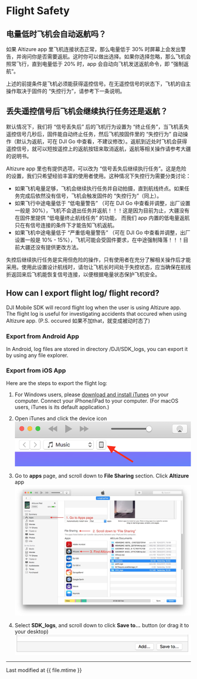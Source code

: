 # Flight Safety

## 电量低时飞机会自动返航吗？

如果 Altizure app 里飞机连接状态正常，那么电量低于 30% 时屏幕上会发出警告，并询问你是否需要返航。这时你可以做出选择。如果你选择忽略，那么飞机会照常飞行，直到电量低于 20% 时，app 会自动向飞机发送返航命令，即 ”强制返航“。

上述的前提条件是飞机必须能获得遥控信号。在无遥控信号的状态下，飞机的自主操作取决于固件的 “失控行为”，请参考下一条说明。

## 丢失遥控信号后飞机会继续执行任务还是返航？

默认情况下，我们将 “信号丢失后” 后的飞机行为设置为 “终止任务”，当飞机丢失遥控信号几秒后，固件能自动终止任务，然后飞机按固件里的 “失控行为” 自动操作（默认为返航，可在 DJI Go 中查看，不建议修改）。返航到近处时飞机会获得遥控信号，就可以短按遥控上的返航按钮来取消返航，返航等相关操作请参考大疆的说明书。

Altizure app 里也有提供选项，可以改为 “信号丢失后继续执行任务”。这是危险的设置，我们只希望经验丰富的使用者使用。这种情况下失控行为需要分类讨论：

* 如果飞机电量足够，飞机会继续执行任务并自动拍摄，直到航线终点。如果任务完成后依然没有信号，飞机会触发固件的 “失控行为”（同上）。
* 如果飞行中途电量低于 “低电量警告” （可在 DJI Go 中查看并调整，出厂设置一般是 30%），飞机不会退出任务并返航！！！这是因为目前为止，大疆没有在固件里提供 “低电量终止航线任务” 的功能， 而我们 app 内置的低电量返航只在有信号连接的条件下才能告知飞机返航。
* 如果飞机中途电量低于 “严重低电量警告” （可在 DJI Go 中查看并调整，出厂设置一般是 10% - 15%），飞机可能会受固件要求，在中途强制降落！！！目前大疆还没有提供更改方法。

失控后继续执行任务是实用但危险的操作，只有使用者在充分了解相关操作后才能采用。使用此设置设计航线时，请勿让飞机长时间处于失控状态，应当确保在航线折返回来后飞机能恢复信号连接，以便根据电量状态保护飞机安全。

## How can I export flight log/ flight record?

DJI Mobile SDK will record flight log when the user is using Altizure app. The flight log is useful for investigating accidents that occured when using Altizure app. 
(P.S. occured 如果不加that，就变成被动时态了)

### Export from Android App

In Android, log files are stored in directory /DJI/SDK_logs, you can export it by using any file explorer.

### Export from iOS App

Here are the steps to export the flight log:

1. For Windows users, please [download and install iTunes](https://www.apple.com/itunes/download/) on your computer. Connect your iPhone/iPad to your computer. (For macOS users, iTunes is its default application.)

2. Open iTunes and click the device icon
  ![device-icon](../../assets/itunes-device.png)
3. Go to **apps** page, and scroll down to **File Sharing** section. Click **Altizure** app
  ![App Sharing](../../assets/iTunes-apps-eng.jpg)
4. Select **SDK_logs**, and scroll down to click **Save to...** button (or drag it to your desktop)
  ![Save to](../../assets/itunes-save_to.png)

---

Last modified at {{ file.mtime }}
